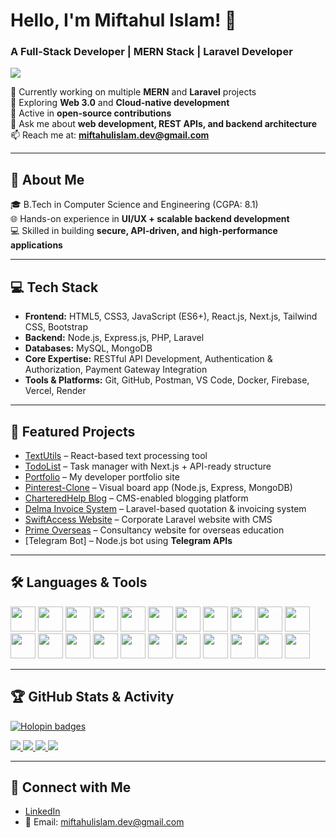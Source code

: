 # Hello, I'm Miftahul Islam! 👋  
<h3>A Full-Stack Developer | MERN Stack | Laravel Developer</h3>

<img src="https://readme-typing-svg.herokuapp.com?lines=Full+Stack+Developer;MERN+Stack+Specialist;Laravel+Developer;API+Integration+Expert;&center=true&width=500&height=50" />

🔭 Currently working on multiple **MERN** and **Laravel** projects  
🌱 Exploring **Web 3.0** and **Cloud-native development**  
👯 Active in **open-source contributions**  
💬 Ask me about **web development, REST APIs, and backend architecture**  
📫 Reach me at: **miftahulislam.dev@gmail.com**

---

## 📘 About Me
🎓 B.Tech in Computer Science and Engineering (CGPA: 8.1)  
🌐 Hands-on experience in **UI/UX + scalable backend development**  
💻 Skilled in building **secure, API-driven, and high-performance applications**  

---

## 💻 Tech Stack
- **Frontend:** HTML5, CSS3, JavaScript (ES6+), React.js, Next.js, Tailwind CSS, Bootstrap  
- **Backend:** Node.js, Express.js, PHP, Laravel  
- **Databases:** MySQL, MongoDB  
- **Core Expertise:** RESTful API Development, Authentication & Authorization, Payment Gateway Integration  
- **Tools & Platforms:** Git, GitHub, Postman, VS Code, Docker, Firebase, Vercel, Render  

---

## 🚀 Featured Projects
- [TextUtils](https://textutils-mif.vercel.app/) – React-based text processing tool  
- [TodoList](https://todolist-mif.vercel.app/) – Task manager with Next.js + API-ready structure  
- [Portfolio](https://miftahportfolio.vercel.app/) – My developer portfolio site  
- [Pinterest-Clone](https://pinterest-clone-uyqo.onrender.com/) – Visual board app (Node.js, Express, MongoDB)  
- [CharteredHelp Blog](https://blog.charteredhelp.com/) – CMS-enabled blogging platform  
- [Delma Invoice System](http://delmabeach.com/login) – Laravel-based quotation & invoicing system  
- [SwiftAccess Website](https://swiftaccess-sa.com/) – Corporate Laravel website with CMS  
- [Prime Overseas](http://primeoverseas.co/) – Consultancy website for overseas education  
- [Telegram Bot] – Node.js bot using **Telegram APIs**  

---

## 🛠️ Languages & Tools
<p align="left">
  <!-- HTML5 -->
  <img src="https://cdn.jsdelivr.net/gh/devicons/devicon/icons/html5/html5-original.svg" width="40" height="40" />
  <!-- CSS3 -->
  <img src="https://cdn.jsdelivr.net/gh/devicons/devicon/icons/css3/css3-original.svg" width="40" height="40" />
  <!-- JavaScript -->
  <img src="https://cdn.jsdelivr.net/gh/devicons/devicon/icons/javascript/javascript-original.svg" width="40" height="40" />
  <!-- PHP -->
  <img src="https://cdn.jsdelivr.net/gh/devicons/devicon/icons/php/php-original.svg" width="40" height="40" />
  <!-- Laravel -->
  <img src="https://cdn.jsdelivr.net/gh/devicons/devicon/icons/laravel/laravel-plain.svg" width="40" height="40" />
  <!-- React -->
  <img src="https://cdn.jsdelivr.net/gh/devicons/devicon/icons/react/react-original.svg" width="40" height="40" />
  <!-- Next.js -->
  <img src="https://cdn.jsdelivr.net/gh/devicons/devicon/icons/nextjs/nextjs-original.svg" width="40" height="40" />
  <!-- Tailwind CSS -->
  <img src="https://www.vectorlogo.zone/logos/tailwindcss/tailwindcss-icon.svg" width="40" height="40" />
  <!-- Bootstrap -->
  <img src="https://cdn.jsdelivr.net/gh/devicons/devicon/icons/bootstrap/bootstrap-original.svg" width="40" height="40" />
  <!-- Node.js -->
  <img src="https://cdn.jsdelivr.net/gh/devicons/devicon/icons/nodejs/nodejs-original.svg" width="40" height="40" />
  <!-- Express.js -->
  <img src="https://cdn.jsdelivr.net/gh/devicons/devicon/icons/express/express-original.svg" width="40" height="40" />
  <!-- MongoDB -->
  <img src="https://cdn.jsdelivr.net/gh/devicons/devicon/icons/mongodb/mongodb-original.svg" width="40" height="40" />
  <!-- MySQL -->
  <img src="https://cdn.jsdelivr.net/gh/devicons/devicon/icons/mysql/mysql-original.svg" width="40" height="40" />
  <!-- Firebase -->
  <img src="https://www.vectorlogo.zone/logos/firebase/firebase-icon.svg" width="40" height="40" />
  <!-- Docker -->
  <img src="https://cdn.jsdelivr.net/gh/devicons/devicon/icons/docker/docker-original.svg" width="40" height="40" />
  <!-- Git -->
  <img src="https://cdn.jsdelivr.net/gh/devicons/devicon/icons/git/git-original.svg" width="40" height="40" />
  <!-- GitHub -->
  <img src="https://cdn.jsdelivr.net/gh/devicons/devicon/icons/github/github-original.svg" width="40" height="40" />
  <!-- VS Code -->
  <img src="https://cdn.jsdelivr.net/gh/devicons/devicon/icons/vscode/vscode-original.svg" width="40" height="40" />
  <!-- Postman -->
  <img src="https://www.vectorlogo.zone/logos/getpostman/getpostman-icon.svg" width="40" height="40" />
  <!-- Google Cloud -->
  <img src="https://cdn.jsdelivr.net/gh/devicons/devicon/icons/googlecloud/googlecloud-original.svg" width="40" height="40" />
  <!-- Vercel -->
  <img src="https://www.vectorlogo.zone/logos/vercel/vercel-icon.svg" width="40" height="40" />
  <!-- Render -->
  <img src="https://cdn.jsdelivr.net/gh/devicons/devicon/icons/render/render-original.svg" width="40" height="40" />
</p>


---

## 🏆 GitHub Stats & Activity

[![Holopin badges](https://holopin.me/itzmiftah)](https://holopin.io/@itzmiftah)

<a href="http://www.github.com/itzmiftah">
  <img src="https://github-readme-stats.vercel.app/api?username=itzmiftah&show_icons=true&count_private=true&title_color=22c55e&text_color=ffffff&icon_color=0891b2&bg_color=1c1917&hide_border=true" />
</a>

<a href="http://www.github.com/itzmiftah">
  <img src="https://github-readme-streak-stats.herokuapp.com/?user=itzmiftah&stroke=ffffff&background=1c1917&ring=22c55e&fire=22c55e&currStreakNum=ffffff&currStreakLabel=22c55e&sideNums=ffffff&sideLabels=ffffff&dates=ffffff&hide_border=true" />
</a>

<a href="http://www.github.com/itzmiftah">
  <img src="https://github-readme-activity-graph.vercel.app/graph?username=itzmiftah&bg_color=1c1917&color=ffffff&line=0891b2&point=ffffff&area_color=1c1917&area=true&hide_border=true&custom_title=GitHub%20Commits%20Graph" />
</a>

<a href="https://github.com/itzmiftah">
  <img src="https://github-readme-stats.vercel.app/api/top-langs/?username=itzmiftah&langs_count=10&title_color=22c55e&text_color=ffffff&icon_color=0891b2&bg_color=1c1917&hide_border=true&locale=en&custom_title=Top%20Languages" />
</a>

---

## 🔗 Connect with Me
- [LinkedIn](https://www.linkedin.com/in/miftahul-islam-b794a817a/)  
- 📧 Email: [miftahulislam.dev@gmail.com](mailto:miftahulislam.dev@gmail.com)  


